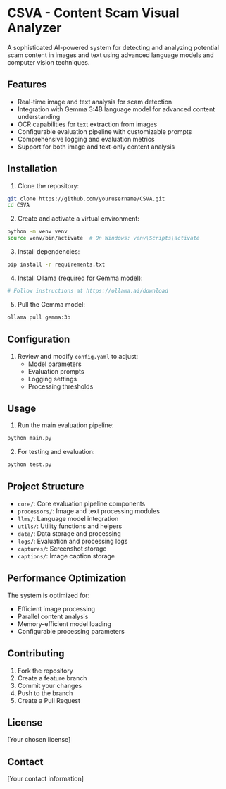 # CSVA - Content Scam Visual Analyzer

A sophisticated AI-powered system for detecting and analyzing potential scam content in images and text using advanced language models and computer vision techniques.

## Features

- Real-time image and text analysis for scam detection
- Integration with Gemma 3:4B language model for advanced content understanding
- OCR capabilities for text extraction from images
- Configurable evaluation pipeline with customizable prompts
- Comprehensive logging and evaluation metrics
- Support for both image and text-only content analysis

## Installation

1. Clone the repository:
```bash
git clone https://github.com/yourusername/CSVA.git
cd CSVA
```

2. Create and activate a virtual environment:
```bash
python -m venv venv
source venv/bin/activate  # On Windows: venv\Scripts\activate
```

3. Install dependencies:
```bash
pip install -r requirements.txt
```

4. Install Ollama (required for Gemma model):
```bash
# Follow instructions at https://ollama.ai/download
```

5. Pull the Gemma model:
```bash
ollama pull gemma:3b
```

## Configuration

1. Review and modify `config.yaml` to adjust:
   - Model parameters
   - Evaluation prompts
   - Logging settings
   - Processing thresholds

## Usage

1. Run the main evaluation pipeline:
```bash
python main.py
```

2. For testing and evaluation:
```bash
python test.py
```

## Project Structure

- `core/`: Core evaluation pipeline components
- `processors/`: Image and text processing modules
- `llms/`: Language model integration
- `utils/`: Utility functions and helpers
- `data/`: Data storage and processing
- `logs/`: Evaluation and processing logs
- `captures/`: Screenshot storage
- `captions/`: Image caption storage

## Performance Optimization

The system is optimized for:
- Efficient image processing
- Parallel content analysis
- Memory-efficient model loading
- Configurable processing parameters

## Contributing

1. Fork the repository
2. Create a feature branch
3. Commit your changes
4. Push to the branch
5. Create a Pull Request

## License

[Your chosen license]

## Contact

[Your contact information] 